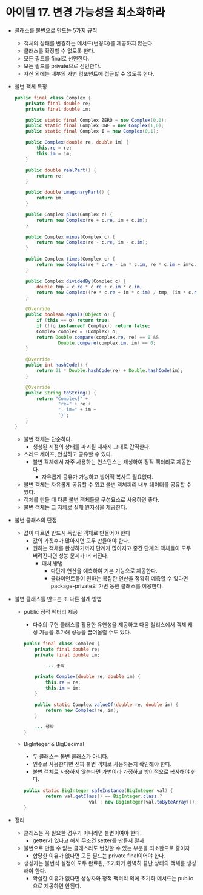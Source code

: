 # 아이템 17. 변경 가능성을 최소화하라

- 클래스를 불변으로 만드는 5가지 규칙
    - 객체의 상태를 변경하는 메서드(변경자)를 제공하지 않는다.
    - 클래스를 확장할 수 없도록 한다.
    - 모든 필드를 final로 선언한다.
    - 모든 필드를 private으로 선언한다.
    - 자신 외에는 내부의 가변 컴포넌트에 접근할 수 없도록 한다.
- 불변 객체 특징

    ```java
    public final class Complex {
        private final double re;
        private final double im;

        public static final Complex ZERO = new Complex(0,0);
        public static final Complex ONE = new Complex(1,0);
        public static final Complex I = new Complex(0,1);

        public Complex(double re, double im) {
            this.re = re;
            this.im = im;
        }

        public double realPart() {
            return re;
        }

        public double imaginaryPart() {
            return im;
        }

        public Complex plus(Complex c) {
            return new Complex(re + c.re, im + c.im);
        }

        public Complex minus(Complex c) {
            return new Complex(re - c.re, im - c.im);
        }

        public Complex times(Complex c) {
            return new Complex(re * c.re - im * c.im, re * c.im + im*c.re);
        }

        public Complex dividedBy(Complex c) {
            double tmp = c.re * c.re + c.im * c.im;
            return new Complex((re * c.re + im * c.im) / tmp, (im * c.re - re * c.im) / tmp);
        }

        @Override
        public boolean equals(Object o) {
            if (this == o) return true;
            if (!(o instanceof Complex)) return false;
            Complex complex = (Complex) o;
            return Double.compare(complex.re, re) == 0 &&
                    Double.compare(complex.im, im) == 0;
        }

        @Override
        public int hashCode() {
            return 31 * Double.hashCode(re) + Double.hashCode(im);
        }

        @Override
        public String toString() {
            return "Complex{" +
                    "re=" + re +
                    ", im=" + im +
                    '}';
        }
    }
    ```

    - 불변 객체는 단순하다.
        - 생성된 시점의 상태를 파괴될 때까지 그대로 간직한다.
    - 스레드 세이프, 안심하고 공유할 수 있다.
        - 불변 객체에서 자주 사용하는 인스턴스는 캐싱하여 정적 팩터리로 제공한다.
            - 자유롭게 공유가 가능하고 방어적 복사도 필요없다.
    - 불변 객체는 자유롭게 공유할 수 있고 불변 객체끼리 내부 데이터를 공유할 수 있다.
    - 객체를 만들 때 다른 불변 객체들을 구성요소로 사용하면 좋다.
    - 불변 객체는 그 자체로 실패 원자성을 제공한다.
- 불변 클래스의 단점
    - 값이 다르면 반드시 독립된 객체로 만들어야 한다
        - 값의 가짓수가 많아지면 모두 만들어야 한다.
        - 원하는 객체를 완성하기까지 단계가 많아지고 중간 단계의 객체들이 모두 버려진다면 성능 문제가 더 커진다.
            - 대처 방법
                - 다단계 연산을 예측하여 기본 기능으로 제공한다.
                - 클라이언트들이 원하는 복잡한 연산을 정확히 예측할 수 있다면 package-private의 가변 동반 클래스를 이용한다.
- 불변 클래스를 만드는 또 다른 설계 방법
    - public 정적 팩터리 제공
        - 다수의 구현 클래스를 활용한 유연성을 제공하고 다음 릴리스에서 객체 캐싱 기능을 추가해 성능을 끌어올릴 수도 있다.

        ```java
        public final class Complex {
            private final double re;
            private final double im;

        		... 중략

            private Complex(double re, double im) {
                this.re = re;
                this.im = im;
            }

            public static Complex valueOf(double re, double im) {
                return new Complex(re, im);
            }

            ... 생략
        }
        ```

    - BigInteger & BigDecimal
        - 두 클래스는 불변 클래스가 아니다.
        - 인수로 사용한다면 진짜 불변 객체로 사용하는지 확인해야 한다.
        - 불변 객체로 사용하지 않는다면 가변이라 가정하고 방어적으로 복사해야 한다.

        ```java
        public static BigInteger safeInstance(BigInteger val) {
        		return val.getClass() == BigInteger.class ?
        						val : new BigInteger(val.toByteArray());
        }
        ```

- 정리
    - 클래스는 꼭 필요한 경우가 아니라면 불변이여야 한다.
        - getter가 있다고 해서 무조건 setter를 만들지 말자
    - 불변으로 만들 수 없는 클래스라도 변경할 수 있는 부분을 최소한으로 줄이자
        - 합당한 이유가 없다면 모든 필드는 private final이어야 한다.
    - 생성자는 불변식 설정이 모두 완료된, 초기화가 완벽히 끝난 상태의 객체를 생성해야 한다.
        - 확실한 이유가 없다면 생성자와 정적 팩터리 외에 초기화 메서드는 public으로 제공하면 안된다.